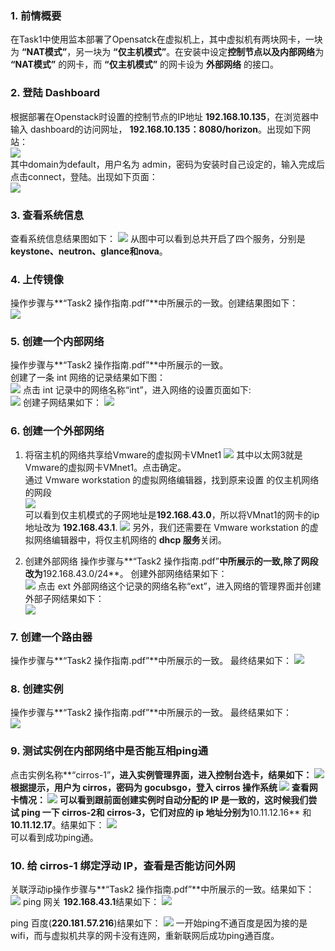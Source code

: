 ### 1. 前情概要  
在Task1中使用监本部署了Opensatck在虚拟机上，其中虚拟机有两块网卡，一块为 **“NAT模式”**，另一块为 **“仅主机模式”**。在安装中设定**控制节点以及内部网络**为 **“NAT模式”** 的网卡，而 **“仅主机模式”** 的网卡设为 **外部网络** 的接口。  

### 2. 登陆 Dashboard
根据部署在Openstack时设置的控制节点的IP地址 **192.168.10.135**，在浏览器中输入 dashboard的访问网址， **192.168.10.135：8080/horizon**。出现如下网站：  
![](images/dashboard.png)  
其中domain为default，用户名为 admin，密码为安装时自己设定的，输入完成后点击connect，登陆。出现如下页面：  
![](images/denglu.png)

### 3. 查看系统信息
查看系统信息结果图如下：
![](images/services.png)
从图中可以看到总共开启了四个服务，分别是 **keystone、neutron、glance和nova**。

### 4. 上传镜像
操作步骤与**“Task2 操作指南.pdf”**中所展示的一致。创建结果图如下：  
![](images/yinxiang.png)

### 5. 创建一个内部网络
操作步骤与**“Task2 操作指南.pdf”**中所展示的一致。  
创建了一条 int 网络的记录结果如下图：  
![](images/create_int.png)
点击 int 记录中的网络名称“int”，进入网络的设置页面如下:  
![](images/int_setting.png)
创建子网结果如下：
![](images/int_ziwang.png)

### 6. 创建一个外部网络
1. 将宿主机的网络共享给Vmware的虚拟网卡VMnet1
	![](images/vmnat1.png)
其中以太网3就是Vmware的虚拟网卡VMnet1。点击确定。  
通过 Vmware workstation 的虚拟网络编辑器，找到原来设置
的仅主机网络的网段  
![](images/vmware_nat.png)  
可以看到仅主机模式的子网地址是**192.168.43.0**，所以将VMnat1的网卡的ip地址改为 **192.168.43.1**.
![](images/modify_ip.png) 
另外，我们还需要在 Vmware workstation 的虚拟网络编辑器中，将仅主机网络的 **dhcp 服务**关闭。

2. 创建外部网络
操作步骤与**“Task2 操作指南.pdf”**中所展示的一致,除了网段改为**192.168.43.0/24**。 
创建外部网络结果如下：  
![](images/ext_nat.png)
点击 ext 外部网络这个记录的网络名称“ext”，进入网络的管理界面并创建外部子网结果如下：  
![](images/subext.png)

### 7. 创建一个路由器
操作步骤与**“Task2 操作指南.pdf”**中所展示的一致。
最终结果如下：
![](images/interface.png)

### 8. 创建实例
操作步骤与**“Task2 操作指南.pdf”**中所展示的一致。
最终结果如下：  
![](images/instance.png)
### 9. 测试实例在内部网络中是否能互相ping通
点击实例名称**“cirros-1”**，进入实例管理界面，进入控制台选卡，结果如下：
![](images/consolo.png)
根据提示，用户为 cirros，密码为 gocubsgo，登入 cirros 操作系统
![](images/login.png)
查看网卡情况：
![](images/nat_info.png)
可以看到跟前面创建实例时自动分配的 IP 是一致的，这时候我们尝试 ping 一下 cirros-2和 cirros-3，它们对应的 ip 地址分别为**10.11.12.16** 和 **10.11.12.17**。结果如下：
![](images/int_ping.png)  
可以看到成功ping通。

### 10. 给 cirros-1 绑定浮动 IP，查看是否能访问外网
关联浮动ip操作步骤与**“Task2 操作指南.pdf”**中所展示的一致。结果如下：  
![](images/float_ip.png)
ping 网关 **192.168.43.1**结果如下：
![](images/gateway.png)

ping 百度(**220.181.57.216**)结果如下：
![](images/ping_baidu.png)
一开始ping不通百度是因为接的是wifi，而与虚拟机共享的网卡没有连网，重新联网后成功ping通百度。